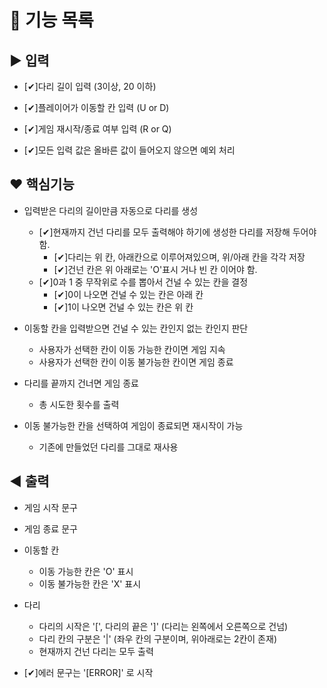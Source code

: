 # :memo: 기능 목록

## :arrow_forward: 입력

- [✔]다리 길이 입력 (3이상, 20 이하)

- [✔]플레이어가 이동할 칸 입력 (U or D)

- [✔]게임 재시작/종료 여부 입력 (R or Q)

- [✔]모든 입력 값은 올바른 값이 들어오지 않으면 예외 처리

## ❤ 핵심기능

- 입력받은 다리의 길이만큼 자동으로 다리를 생성

  - [✔]현재까지 건넌 다리를 모두 출력해야 하기에 생성한 다리를 저장해 두어야 함.
    - [✔]다리는 위 칸, 아래칸으로 이루어져있으며, 위/아래 칸을 각각 저장
    - [✔]건넌 칸은 위 아래로는 'O'표시 거나 빈 칸 이어야 함.
  - [✔]0과 1 중 무작위로 수를 뽑아서 건널 수 있는 칸을 결정
    - [✔]0이 나오면 건널 수 있는 칸은 아래 칸
    - [✔]1이 나오면 건널 수 있는 칸은 위 칸

- 이동할 칸을 입력받으면 건널 수 있는 칸인지 없는 칸인지 판단

  - 사용자가 선택한 칸이 이동 가능한 칸이면 게임 지속
  - 사용자가 선택한 칸이 이동 불가능한 칸이면 게임 종료

- 다리를 끝까지 건너면 게임 종료

  - 총 시도한 횟수를 출력

- 이동 불가능한 칸을 선택하여 게임이 종료되면 재시작이 가능

  - 기존에 만들었던 다리를 그대로 재사용

## :arrow_backward: 출력

- 게임 시작 문구

- 게임 종료 문구

- 이동할 칸

  - 이동 가능한 칸은 'O' 표시
  - 이동 불가능한 칸은 'X' 표시

- 다리

  - 다리의 시작은 '[', 다리의 끝은 ']' (다리는 왼쪽에서 오른쪽으로 건넘)
  - 다리 칸의 구분은 '|' (좌우 칸의 구분이며, 위아래로는 2칸이 존재)
  - 현재까지 건넌 다리는 모두 출력

- [✔]에러 문구는 '[ERROR]' 로 시작

